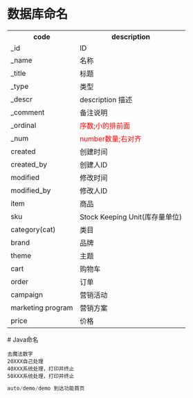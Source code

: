 # 数据库命名
<m><table>
<tr><th>code</th><th>description</th></tr>

<!-- 常用 -->
<tr><td>_id</td><td>ID</td></tr>
<tr><td>_name</td><td>名称</td></tr>
<tr><td>_title</td><td>标题</td></tr>
<tr><td>_type</td><td>类型</td></tr>
<tr><td>_descr</td><td>description 描述</td></tr>
<tr><td>_comment</td><td>备注说明</td></tr>
<tr><td>_ordinal</td><td style="color:red">序数;小的排前面</td></tr>
<tr><td>_num</td><td style="color:red">number数量;右对齐</td></tr>

<tr><td>created</td><td>创建时间</td></tr>
<tr><td>created_by</td><td>创建人ID</td></tr>
<tr><td>modified</td><td>修改时间</td></tr>
<tr><td>modified_by</td><td>修改人ID</td></tr>
<!-- 专门 --> 
<tr><td>item</td><td>商品</td></tr>
<tr><td>sku</td><td>Stock Keeping Unit(库存量单位)</td></tr>
<tr><td>category(cat)</td><td>类目</td></tr>
<tr><td>brand</td><td>品牌</td></tr>
<tr><td>theme</td><td>主题</td></tr>
<tr><td>cart</td><td>购物车</td></tr>
<tr><td>order</td><td>订单</td></tr>


<tr><td>campaign</td><td>营销活动</td></tr>
<tr><td>marketing program</td><td>营销方案</td></tr>
<tr><td>price</td><td>价格</td></tr>
</table></m>
# Java命名
<mm>
  
```
去魔法数字
20XXX自己处理
40XXX系统处理，打印并终止
50XXX系统处理，打印并终止
```
```java
auto/demo/demo 到达功能首页

```
</mm>

